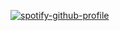[![spotify-github-profile](https://spotify-github-profile.kittinanx.com/api/view?uid=31gg6mx3cqwzf3unyit4tkxbfwiq&cover_image=true&theme=novatorem&show_offline=false&background_color=121212&interchange=false&bar_color=53b14f&bar_color_cover=false)](https://spotify-github-profile.kittinanx.com/api/view?uid=31gg6mx3cqwzf3unyit4tkxbfwiq&redirect=true)
